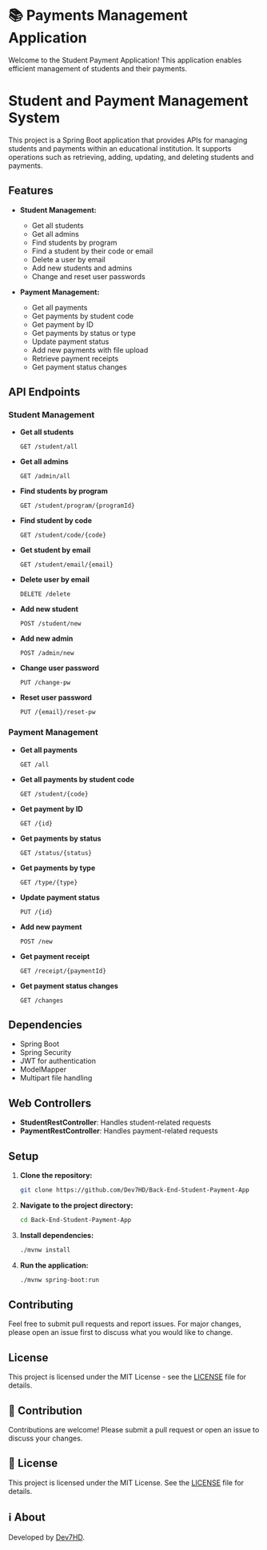 # 📚 Payments Management Application

Welcome to the Student Payment Application! This application enables efficient management of students and their payments.

# Student and Payment Management System

This project is a Spring Boot application that provides APIs for managing students and payments within an educational institution. It supports operations such as retrieving, adding, updating, and deleting students and payments.

## Features

- **Student Management:**
  - Get all students
  - Get all admins
  - Find students by program
  - Find a student by their code or email
  - Delete a user by email
  - Add new students and admins
  - Change and reset user passwords

- **Payment Management:**
  - Get all payments
  - Get payments by student code
  - Get payment by ID
  - Get payments by status or type
  - Update payment status
  - Add new payments with file upload
  - Retrieve payment receipts
  - Get payment status changes

## API Endpoints

### Student Management

- **Get all students**
  ```http
  GET /student/all
  ```

- **Get all admins**
  ```http
  GET /admin/all
  ```

- **Find students by program**
  ```http
  GET /student/program/{programId}
  ```

- **Find student by code**
  ```http
  GET /student/code/{code}
  ```

- **Get student by email**
  ```http
  GET /student/email/{email}
  ```

- **Delete user by email**
  ```http
  DELETE /delete
  ```

- **Add new student**
  ```http
  POST /student/new
  ```

- **Add new admin**
  ```http
  POST /admin/new
  ```

- **Change user password**
  ```http
  PUT /change-pw
  ```

- **Reset user password**
  ```http
  PUT /{email}/reset-pw
  ```

### Payment Management

- **Get all payments**
  ```http
  GET /all
  ```

- **Get all payments by student code**
  ```http
  GET /student/{code}
  ```

- **Get payment by ID**
  ```http
  GET /{id}
  ```

- **Get payments by status**
  ```http
  GET /status/{status}
  ```

- **Get payments by type**
  ```http
  GET /type/{type}
  ```

- **Update payment status**
  ```http
  PUT /{id}
  ```

- **Add new payment**
  ```http
  POST /new
  ```

- **Get payment receipt**
  ```http
  GET /receipt/{paymentId}
  ```

- **Get payment status changes**
  ```http
  GET /changes
  ```

## Dependencies

- Spring Boot
- Spring Security
- JWT for authentication
- ModelMapper
- Multipart file handling

## Web Controllers
- **StudentRestController**: Handles student-related requests
- **PaymentRestController**: Handles payment-related requests

## Setup

1. **Clone the repository:**
   ```bash
   git clone https://github.com/Dev7HD/Back-End-Student-Payment-App
   ```

2. **Navigate to the project directory:**
   ```bash
   cd Back-End-Student-Payment-App
   ```

3. **Install dependencies:**
   ```bash
   ./mvnw install
   ```

4. **Run the application:**
   ```bash
   ./mvnw spring-boot:run
   ```

## Contributing

Feel free to submit pull requests and report issues. For major changes, please open an issue first to discuss what you would like to change.

## License

This project is licensed under the MIT License - see the [LICENSE](LICENSE) file for details.

## 🤝 Contribution
Contributions are welcome! Please submit a pull request or open an issue to discuss your changes.

## 📄 License
This project is licensed under the MIT License. See the [LICENSE](LICENSE) file for details.

## ℹ️ About
Developed by [Dev7HD](https://github.com/Dev7HD).
